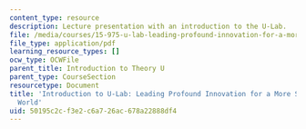 ```yaml
---
content_type: resource
description: Lecture presentation with an introduction to the U-Lab.
file: /media/courses/15-975-u-lab-leading-profound-innovation-for-a-more-sustainable-world-fall-2010/50195c2cf3e2c6a726ac678a22888df4_MIT15_975F10_ulab.pdf
file_type: application/pdf
learning_resource_types: []
ocw_type: OCWFile
parent_title: Introduction to Theory U
parent_type: CourseSection
resourcetype: Document
title: 'Introduction to U-Lab: Leading Profound Innovation for a More Sustainable
  World'
uid: 50195c2c-f3e2-c6a7-26ac-678a22888df4
---
```

